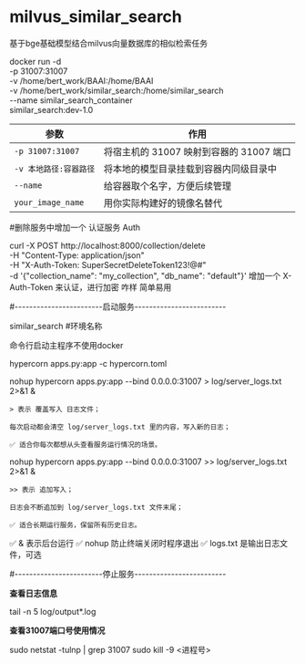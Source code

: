 # milvus_similar_search
基于bge基础模型结合milvus向量数据库的相似检索任务



docker run -d \
  -p 31007:31007 \
  -v /home/bert_work/BAAI:/home/BAAI \
  -v /home/bert_work/similar_search:/home/similar_search \
  --name similar_search_container \
  similar_search:dev-1.0

| 参数                | 作用                          |
| ----------------- | --------------------------- |
| `-p 31007:31007`  | 将宿主机的 31007 映射到容器的 31007 端口 |
| `-v 本地路径:容器路径`    | 将本地的模型目录挂载到容器内同级目录中         |
| `--name`          | 给容器取个名字，方便后续管理              |
| `your_image_name` | 用你实际构建好的镜像名替代               |


#删除服务中增加一个 认证服务  Auth

curl -X POST http://localhost:8000/collection/delete \
  -H "Content-Type: application/json" \
  -H "X-Auth-Token: SuperSecretDeleteToken123!@#" \
  -d '{"collection_name": "my_collection", "db_name": "default"}'
  增加一个  X-Auth-Token  来认证，进行加密  咋样   简单易用



#------------------------启动服务-------------------------

similar_search #环境名称

命令行启动主程序不使用docker

hypercorn apps.py:app -c hypercorn.toml


nohup hypercorn apps.py:app --bind 0.0.0.0:31007 > log/server_logs.txt 2>&1 &

    > 表示 覆盖写入 日志文件；
    
    每次启动都会清空 log/server_logs.txt 里的内容，写入新的日志；
    
    ✅ 适合你每次都想从头查看服务运行情况的场景。

nohup hypercorn apps.py:app --bind 0.0.0.0:31007 >> log/server_logs.txt 2>&1 &

    >> 表示 追加写入；
    
    日志会不断追加到 log/server_logs.txt 文件末尾；
    
    ✅ 适合长期运行服务，保留所有历史日志。

✅ & 表示后台运行
✅ nohup 防止终端关闭时程序退出
✅ logs.txt 是输出日志文件，可选


#------------------------停止服务-------------------------

**查看日志信息**

tail -n 5 log/output*.log

**查看31007端口号使用情况**

sudo netstat -tulnp | grep 31007
sudo kill -9 <进程号>







